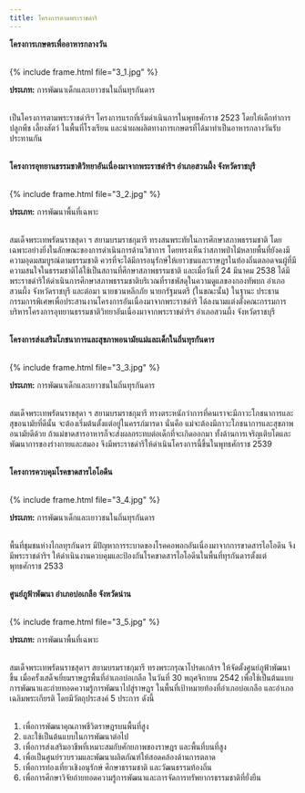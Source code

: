 ```yaml
---
title: โครงการตามพระราชดำริ
---
```


**โครงการเกษตรเพื่ออาหารกลางวัน**
<br>
<br>

{% include frame.html file="3_1.jpg" %}
<br>

**ประเภท:** การพัฒนาเด็กและเยาวชนในถิ่นทุรกันดาร
<br>
<br>

<p>เป็นโครงการตามพระราชดำริฯ โครงการแรกที่เริ่มดำเนินการในพุทธศักราช 2523 โดยให้เด็กทำการปลูกพืช เลี้ยงสัตว์ ในพื้นที่โรงเรียน และนำผลผลิตทางการเกษตรที่ได้มาทำเป็นอาหารกลางวันรับประทานกัน
<br>
<br></p>

**โครงการอุทยานธรรมชาติวิทยาอันเนื่องมาจากพระราชดำริฯ อำเภอสวนผึ้ง จังหวัดราชบุรี**
<br>
<br>

{% include frame.html file="3_2.jpg" %}
<br>

**ประเภท:** การพัฒนาพื้นที่เฉพาะ
<br>
<br>

<p>สมเด็จพระเทพรัตนราขสุดา ฯ สยามบรมราชกุมารี ทรงสนพระทัยในการศึกษาสภาพธรรมชาติ โดยเฉพาะอย่างยิ่งในลักษณะของการดำเนินการด้านวิชาการ โดยทรงเห็นว่าสภาพป่าไม้หลายพื้นที่ยังคงมีความอุดมสมบูรณ์ตามธรรมชาติ ควรที่จะได้มีการอนุรักษ์ให้เยาวชนและราษฎรในท้องถิ่นตลอดจนผู้ที่มีความสนใจในธรรมชาติได้ใช้เป็นสถานที่ศึกษาสภาพธรรมชาติ และเมื่อวันที่ 24 มีนาคม 2538 ได้มีพระราชดำริให้ดำเนินการศึกษาสภาพธรรมชาติบริเวณที่ราชพัสดุในความดูแลของกองทัพบก อำเภอสวนผึ้ง จังหวัดราชบุรี และต่อมา นายชวนหลีกภัย นายกรัฐมนตรี (ในขณะนั้น) ในฐานะ ประธานกรรมการพิเศษเพื่อประสานงานโครงการอันเนื่องมาจากพระราชดำริ ได้ลงนามแต่งตั้งคณะกรรมการบริหารโครงการอุทยานธรรมชาติวิทยาอันเนื่องมาจากพระราชดำริฯ อำเภอสวนผึ้ง จังหวัดราชบุรี
<br>
<br></p>

**โครงการส่งเสริมโภชนาการและสุขภาพอนามัยแม่และเด็กในถิ่นทุรกันดาร**
<br>
<br>

{% include frame.html file="3_3.jpg" %}
<br>

**ประเภท:** การพัฒนาเด็กและเยาวชนในถิ่นทุรกันดาร
<br>
<br>

<p>สมเด็จพระเทพรัตนราขสุดา ฯ สยามบรมราชกุมารี ทรงตระหนักว่าการที่คนเราจะมีภาวะโภชนาการและสุขอนามัยที่ดีนั้น จะต้องเริ่มต้นตั้งแต่อยู่ในครรภ์มารดา นั่นคือ แม่จะต้องมีภาวะโภชนาการและสุขภาพอนามัยดีด้วย ถ้าแม่ขาดสารอาหารก็จะส่งผลกระทบต่อเด็กที่จะเกิดออกมา ทั้งด้านการเจริญเติบโตและพัฒนาการของร่างกายและสมอง จึงมีพระราชดำริให้ดำเนินโครงการนี้ขึ้นในพุทธศักราช 2539
<br>
<br></p>

**โครงการควบคุมโรคขาดสารไอโอดีน**
<br>
<br>

{% include frame.html file="3_4.jpg" %}
<br>

**ประเภท:** การพัฒนาเด็กและเยาวชนในถิ่นทุรกันดาร
<br>
<br>

<p>พื้นที่ชุมชนห่างไกลทุรกันดาร มีปัญหาการระบาดของโรคคอพอกอันเนื่องมาจากการขาดสารไอโอดีน จึงมีพระราชดำริฯ ให้ดำเนินงานควบคุมและป้องกันโรคขาดสารไอโอดีนในพื้นที่ทุรกันดารตั้งแต่พุทธศักราช 2533
<br>
<br></p>

**ศูนย์ภูฟ้าพัฒนา อำเภอบ่อเกลือ จังหวัดน่าน**
<br>
<br>

{% include frame.html file="3_5.jpg" %}
<br>

**ประเภท:** การพัฒนาพื้นที่เฉพาะ
<br>
<br>

<p>สมเด็จพระเทพรัตนราชสุดาฯ สยามบรมราชกุมารี ทรงพระกรุณาโปรดเกล้าฯ ให้จัดตั้งศูนย์ภูฟ้าพัฒนาขึ้น เมื่อครั้งเสด็จเยี่ยมราษฎรพื้นที่อำเภอบ่อเกลือ ในวันที่ 30 พฤศจิกายน 2542 เพื่อใช้เป็นต้นแบบการพัฒนาและถ่ายทอดความรู้การพัฒนาไปสู่ราษฎร ในพื้นที่เป้าหมายท้องที่อำเภอบ่อเกลือ และอำเภอเฉลิมพระเกียรติ โดยมีวัตถุประสงค์ 5 ประการ ดังนี้
<br>
<br>
<ol><li>เพื่อการพัฒนาคุณภาพชีวิตราษฎรบนพื้นที่สูง</li>
<li>และใช้เป็นต้นแบบในการพัฒนาต่อไป</li>
<li>เพื่อการส่งเสริมอาชีพที่เหมาะสมกับศักยภาพของราษฎร และพื้นที่บนที่สูง</li>
<li>เพื่อเป็นศูนย์รวบรวมและพัฒนาผลิตภัณฑ์ให้สอดคล้องด้านการตลาด</li>
<li>เพื่อการท่องเที่ยวเชิงอนุรักษ์ ศึกษาธรรมชาติ และวัฒนธรรมท้องถิ่น</li>
<li>เพื่อการศึกษาวิจัยถ่ายทอดความรู้การพัฒนาและการจัดการทรัพยากรธรรมชาติที่ยั่งยืน</li></ol>
<br>
<br></p>